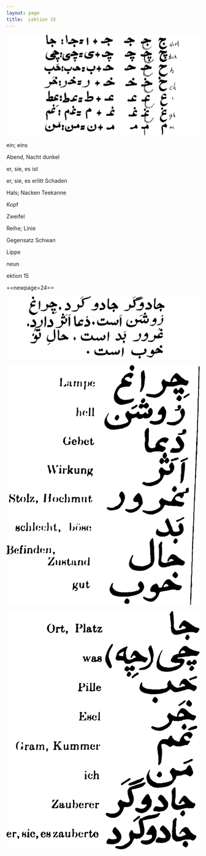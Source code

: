 ```yaml
---
layout: page
title:  Lektion 15
---
```



![image](assets/s/026.png-05.png)

ein; eins

Abend, Nacht dunkel

er, sie, es ist

er, sie, es erlitt Schaden

Hals; Nacken Teekanne



Kopf

Zweifel

Reihe; Linie

Gegensatz Schwan

Lippe

neun

ektion 15



==newpage=24==

![image](assets/s/027.png-02.png)

![image](assets/s/2col/027.png-05_1L.png)

![image](assets/s/2col/027.png-05_2R.png)

